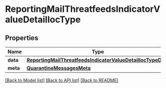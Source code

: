 # ReportingMailThreatfeedsIndicatorValueDetailIocType

## Properties
Name | Type | Description | Notes
------------ | ------------- | ------------- | -------------
**data** | [**ReportingMailThreatfeedsIndicatorValueDetailIocTypeData**](ReportingMailThreatfeedsIndicatorValueDetailIocTypeData.md) |  | [optional] 
**meta** | [**QuarantineMessagesMeta**](QuarantineMessagesMeta.md) |  | [optional] 

[[Back to Model list]](../README.md#documentation-for-models) [[Back to API list]](../README.md#documentation-for-api-endpoints) [[Back to README]](../README.md)

